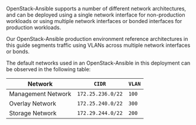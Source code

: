 OpenStack-Ansible supports a number of different network architectures, and can be deployed using a single network interface for non-production workloads or using multiple network interfaces or bonded interfaces for production workloads.

Our OpenStack-Ansible production environment reference architectures in this guide segments traffic using VLANs across multiple network interfaces or bonds.

The default networks used in an OpenStack-Ansible in this deployment can be observed in the following table:


**Network**       |	**`CIDR`**        | **`VLAN`**
------------------|-------------------|-------------
Management Network|	`172.25.236.0/22` | `100`
Overlay Network 	| `172.25.240.0/22`	| `300`  
Storage Network	  | `172.29.244.0/22` |	`200`
